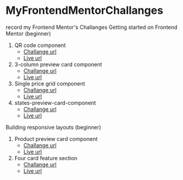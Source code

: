 # MyFrontendMentorChallanges

record my Frontend Mentor's Challanges
Getting started on Frontend Mentor (beginner)

1. QR code component
   - [Challange url](https://www.frontendmentor.io/challenges/qr-code-component-iux_sIO_H)
   - [Live url](https://perterhuan.github.io/MyFrontendMentorChallanges/qr-code-component-main/)
2. 3-column preview card component
   - [Challange url](https://www.frontendmentor.io/challenges/3column-preview-card-component-pH92eAR2-)
   - [Live url](https://perterhuan.github.io/MyFrontendMentorChallanges/3-column-preview-card-component-main/)
3. Single price grid component
   - [Challange url](https://www.frontendmentor.io/challenges/single-price-grid-component-5ce41129d0ff452fec5abbbc?ref=challenge-roadmap)
   - [Live url](https://perterhuan.github.io/MyFrontendMentorChallanges/single-price-grid-component-master/)
4. states-preview-card-component
   - [Challange url](https://www.frontendmentor.io/challenges/stats-preview-card-component-8JqbgoU62/hub)
   - [Live url](https://perterhuan.github.io/MyFrontendMentorChallanges/stats-preview-card-component-main)

Building responsive layouts (beginner)

1. Product preview card component
   - [Challange url](https://www.frontendmentor.io/challenges/product-preview-card-component-GO7UmttRfa/hub)
   - [Live url](https://perterhuan.github.io/MyFrontendMentorChallanges/product-preview-card-component-main)
2. Four card feature section
   - [Challange url](https://www.frontendmentor.io/challenges/four-card-feature-section-weK1eFYK/hub)
   - [Live url](https://perterhuan.github.io/MyFrontendMentorChallanges/four-card-feature-section-master)
